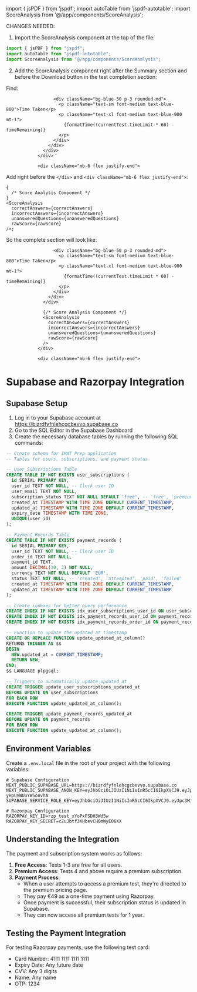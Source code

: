 import { jsPDF } from 'jspdf';
import autoTable from 'jspdf-autotable';
import ScoreAnalysis from '@/app/components/ScoreAnalysis';

CHANGES NEEDED:

1. Import the ScoreAnalysis component at the top of the file:

```typescript
import { jsPDF } from "jspdf";
import autoTable from "jspdf-autotable";
import ScoreAnalysis from "@/app/components/ScoreAnalysis";
```

2. Add the ScoreAnalysis component right after the Summary section and before the Download button in the test completion section:

Find:

```tsx
                  <div className="bg-blue-50 p-3 rounded-md">
                    <p className="text-sm font-medium text-blue-800">Time Taken</p>
                    <p className="text-xl font-medium text-blue-900 mt-1">
                      {formatTime((currentTest.timeLimit * 60) - timeRemaining)}
                    </p>
                  </div>
                </div>
              </div>
            </div>

            <div className="mb-6 flex justify-end">
```

Add right before the `</div>` and `<div className="mb-6 flex justify-end">`:

```tsx
{
  /* Score Analysis Component */
}
<ScoreAnalysis
  correctAnswers={correctAnswers}
  incorrectAnswers={incorrectAnswers}
  unansweredQuestions={unansweredQuestions}
  rawScore={rawScore}
/>;
```

So the complete section will look like:

```tsx
                  <div className="bg-blue-50 p-3 rounded-md">
                    <p className="text-sm font-medium text-blue-800">Time Taken</p>
                    <p className="text-xl font-medium text-blue-900 mt-1">
                      {formatTime((currentTest.timeLimit * 60) - timeRemaining)}
                    </p>
                  </div>
                </div>
              </div>

              {/* Score Analysis Component */}
              <ScoreAnalysis
                correctAnswers={correctAnswers}
                incorrectAnswers={incorrectAnswers}
                unansweredQuestions={unansweredQuestions}
                rawScore={rawScore}
              />
            </div>

            <div className="mb-6 flex justify-end">
```

# Supabase and Razorpay Integration

## Supabase Setup

1. Log in to your Supabase account at https://bizrdfyfnlehcgcbevvo.supabase.co
2. Go to the SQL Editor in the Supabase Dashboard
3. Create the necessary database tables by running the following SQL commands:

```sql
-- Create schema for IMAT Prep application
-- Tables for users, subscriptions, and payment status

-- User Subscriptions Table
CREATE TABLE IF NOT EXISTS user_subscriptions (
  id SERIAL PRIMARY KEY,
  user_id TEXT NOT NULL, -- Clerk user ID
  user_email TEXT NOT NULL,
  subscription_status TEXT NOT NULL DEFAULT 'free', -- 'free', 'premium'
  created_at TIMESTAMP WITH TIME ZONE DEFAULT CURRENT_TIMESTAMP,
  updated_at TIMESTAMP WITH TIME ZONE DEFAULT CURRENT_TIMESTAMP,
  expiry_date TIMESTAMP WITH TIME ZONE,
  UNIQUE(user_id)
);

-- Payment Records Table
CREATE TABLE IF NOT EXISTS payment_records (
  id SERIAL PRIMARY KEY,
  user_id TEXT NOT NULL, -- Clerk user ID
  order_id TEXT NOT NULL,
  payment_id TEXT,
  amount DECIMAL(10, 2) NOT NULL,
  currency TEXT NOT NULL DEFAULT 'EUR',
  status TEXT NOT NULL, -- 'created', 'attempted', 'paid', 'failed'
  created_at TIMESTAMP WITH TIME ZONE DEFAULT CURRENT_TIMESTAMP,
  updated_at TIMESTAMP WITH TIME ZONE DEFAULT CURRENT_TIMESTAMP
);

-- Create indexes for better query performance
CREATE INDEX IF NOT EXISTS idx_user_subscriptions_user_id ON user_subscriptions(user_id);
CREATE INDEX IF NOT EXISTS idx_payment_records_user_id ON payment_records(user_id);
CREATE INDEX IF NOT EXISTS idx_payment_records_order_id ON payment_records(order_id);

-- Function to update the updated_at timestamp
CREATE OR REPLACE FUNCTION update_updated_at_column()
RETURNS TRIGGER AS $$
BEGIN
  NEW.updated_at = CURRENT_TIMESTAMP;
  RETURN NEW;
END;
$$ LANGUAGE plpgsql;

-- Triggers to automatically update updated_at
CREATE TRIGGER update_user_subscriptions_updated_at
BEFORE UPDATE ON user_subscriptions
FOR EACH ROW
EXECUTE FUNCTION update_updated_at_column();

CREATE TRIGGER update_payment_records_updated_at
BEFORE UPDATE ON payment_records
FOR EACH ROW
EXECUTE FUNCTION update_updated_at_column();
```

## Environment Variables

Create a `.env.local` file in the root of your project with the following variables:

```
# Supabase Configuration
NEXT_PUBLIC_SUPABASE_URL=https://bizrdfyfnlehcgcbevvo.supabase.co
NEXT_PUBLIC_SUPABASE_ANON_KEY=eyJhbGciOiJIUzI1NiIsInR5cCI6IkpXVCJ9.eyJpc3MiOiJzdXBhYmFzZSIsInJlZiI6ImJpenJkZnlmbmxlaGNnY2JldnZvIiwicm9sZSI6ImFub24iLCJpYXQiOjE3NDY3MjExNTcsImV4cCI6MjA2MjI5NzE1N30.AErqkjAcKRiYa4SIx137zZf8Wg-yHpUVWUuYW5onvhA
SUPABASE_SERVICE_ROLE_KEY=eyJhbGciOiJIUzI1NiIsInR5cCI6IkpXVCJ9.eyJpc3MiOiJzdXBhYmFzZSIsInJlZiI6ImJpenJkZnlmbmxlaGNnY2JldnZvIiwicm9sZSI6InNlcnZpY2Vfcm9sZSIsImlhdCI6MTc0NjcyMTE1NywiZXhwIjoyMDYyMjk3MTU3fQ.lAYwEOGlLpqr4PhZ0g3f1WktlW64_8GTCk1Tco8QlRA

# Razorpay Configuration
RAZORPAY_KEY_ID=rzp_test_xYoPxFSDH3Wd5w
RAZORPAY_KEY_SECRET=cZuJbtf3KHbevCH0mWyEO6XX
```

## Understanding the Integration

The payment and subscription system works as follows:

1. **Free Access**: Tests 1-3 are free for all users.
2. **Premium Access**: Tests 4 and above require a premium subscription.
3. **Payment Process**:
   - When a user attempts to access a premium test, they're directed to the premium pricing page.
   - They pay €49 as a one-time payment using Razorpay.
   - Once payment is successful, their subscription status is updated in Supabase.
   - They can now access all premium tests for 1 year.

## Testing the Payment Integration

For testing Razorpay payments, use the following test card:

- Card Number: 4111 1111 1111 1111
- Expiry Date: Any future date
- CVV: Any 3 digits
- Name: Any name
- OTP: 1234
